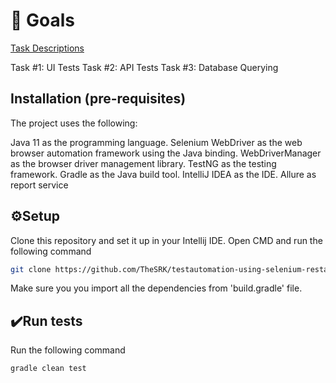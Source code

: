 # 🥅 Goals

[Task Descriptions](https://respond.notion.site/Technical-Assessment-QA-Automation-e119611e6ad64555bb7ff6993d7862c3#9c6cd00d9c514ad1b7226e438b0a7bf5)

Task #1: UI Tests
Task #2: API Tests
Task #3: Database Querying

## Installation (pre-requisites)

The project uses the following:

Java 11 as the programming language.
Selenium WebDriver as the web browser automation framework using the Java binding.
WebDriverManager as the browser driver management library.
TestNG as the testing framework.
Gradle as the Java build tool.
IntelliJ IDEA as the IDE.
Allure as report service

## ⚙️Setup

Clone this repository and set it up in your Intellij IDE. Open CMD and run the following command
```bash
git clone https://github.com/TheSRK/testautomation-using-selenium-restassured.git
```
Make sure you you import all the dependencies from 'build.gradle' file.


## ✔️Run tests
Run the following command
```bash
gradle clean test
```

